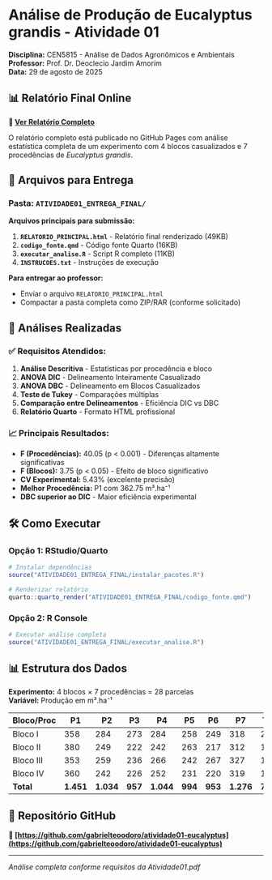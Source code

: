 # Análise de Produção de Eucalyptus grandis - Atividade 01

**Disciplina:** CEN5815 - Análise de Dados Agronômicos e Ambientais  
**Professor:** Prof. Dr. Deoclecio Jardim Amorim  
**Data:** 29 de agosto de 2025

## 📊 Relatório Final Online

**🔗 [Ver Relatório Completo](https://gabrielteoodoro.github.io/atividade01-eucalyptus)**

O relatório completo está publicado no GitHub Pages com análise estatística completa de um experimento com 4 blocos casualizados e 7 procedências de *Eucalyptus grandis*.

## 📁 Arquivos para Entrega

### **Pasta: `ATIVIDADE01_ENTREGA_FINAL/`**

**Arquivos principais para submissão:**

1. **`RELATORIO_PRINCIPAL.html`** - Relatório final renderizado (49KB)
2. **`codigo_fonte.qmd`** - Código fonte Quarto (16KB) 
3. **`executar_analise.R`** - Script R completo (11KB)
4. **`INSTRUCOES.txt`** - Instruções de execução

**Para entregar ao professor:**
- Enviar o arquivo `RELATORIO_PRINCIPAL.html` 
- Compactar a pasta completa como ZIP/RAR (conforme solicitado)

## 🔬 Análises Realizadas

### ✅ **Requisitos Atendidos:**

1. **Análise Descritiva** - Estatísticas por procedência e bloco
2. **ANOVA DIC** - Delineamento Inteiramente Casualizado  
3. **ANOVA DBC** - Delineamento em Blocos Casualizados
4. **Teste de Tukey** - Comparações múltiplas
5. **Comparação entre Delineamentos** - Eficiência DIC vs DBC
6. **Relatório Quarto** - Formato HTML profissional

### 📈 **Principais Resultados:**

- **F (Procedências):** 40.05 (p < 0.001) - Diferenças altamente significativas
- **F (Blocos):** 3.75 (p < 0.05) - Efeito de bloco significativo  
- **CV Experimental:** 5.43% (excelente precisão)
- **Melhor Procedência:** P1 com 362.75 m³.ha⁻¹
- **DBC superior ao DIC** - Maior eficiência experimental

## 🛠️ Como Executar

### **Opção 1: RStudio/Quarto**
```r
# Instalar dependências
source("ATIVIDADE01_ENTREGA_FINAL/instalar_pacotes.R")

# Renderizar relatório
quarto::quarto_render("ATIVIDADE01_ENTREGA_FINAL/codigo_fonte.qmd")
```

### **Opção 2: R Console**
```r
# Executar análise completa
source("ATIVIDADE01_ENTREGA_FINAL/executar_analise.R")
```

## 📊 Estrutura dos Dados

**Experimento:** 4 blocos × 7 procedências = 28 parcelas  
**Variável:** Produção em m³.ha⁻¹  

| Bloco/Proc | P1  | P2  | P3  | P4  | P5  | P6  | P7  | Total |
|------------|-----|-----|-----|-----|-----|-----|-----|-------|
| Bloco I    | 358 | 284 | 273 | 284 | 258 | 249 | 318 | 2.024 |
| Bloco II   | 380 | 249 | 222 | 242 | 263 | 217 | 312 | 1.885 |
| Bloco III  | 353 | 259 | 236 | 266 | 242 | 267 | 327 | 1.950 |
| Bloco IV   | 360 | 242 | 226 | 252 | 231 | 220 | 319 | 1.850 |
| **Total**  |**1.451**|**1.034**|**957**|**1.044**|**994**|**953**|**1.276**|**7.709**|

## 🎯 Repositório GitHub

**🔗 [https://github.com/gabrielteoodoro/atividade01-eucalyptus](https://github.com/gabrielteoodoro/atividade01-eucalyptus)**

---

*Análise completa conforme requisitos da Atividade01.pdf*